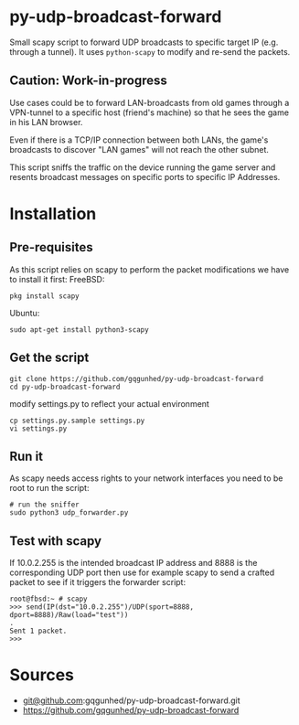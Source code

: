 # py-udp-broadcast-forward
Small scapy script to forward UDP broadcasts to specific target IP (e.g. through a tunnel). It uses ```python-scapy``` to modify and re-send the packets.

## Caution: Work-in-progress

Use cases could be to forward LAN-broadcasts from old games through a VPN-tunnel to a specific host (friend's machine) so that he sees the game in his LAN browser.

Even if there is a TCP/IP connection between both LANs, the game's broadcasts to discover "LAN games" will not reach the other subnet. 

This script sniffs the traffic on the device running the game server and resents broadcast messages on specific ports to specific IP Addresses.

# Installation

## Pre-requisites
As this script relies on scapy to perform the packet modifications we have to install it first:
FreeBSD:

    pkg install scapy

Ubuntu:

    sudo apt-get install python3-scapy
    
## Get the script

    git clone https://github.com/gqgunhed/py-udp-broadcast-forward
    cd py-udp-broadcast-forward

modify settings.py to reflect your actual environment
    
    cp settings.py.sample settings.py
    vi settings.py


## Run it
As scapy needs access rights to your network interfaces you need to be root to run the script:
    
    # run the sniffer
    sudo python3 udp_forwarder.py

## Test with scapy

If 10.0.2.255 is the intended broadcast IP address and 8888 is the corresponding UDP port then use for example scapy to send a crafted packet to see if it triggers the forwarder script:

    root@fbsd:~ # scapy
    >>> send(IP(dst="10.0.2.255")/UDP(sport=8888, dport=8888)/Raw(load="test"))
    .
    Sent 1 packet.
    >>>

# Sources

- git@github.com:gqgunhed/py-udp-broadcast-forward.git
- https://github.com/gqgunhed/py-udp-broadcast-forward